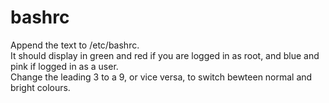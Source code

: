 # bashrc
Append the text to /etc/bashrc. <br>
It should display in green and red if you are logged in as root, and blue and pink if logged in as a user. <br>
Change the leading 3 to a 9, or vice versa, to switch bewteen normal and bright colours.
